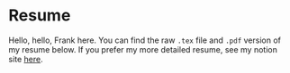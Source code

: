 # Resume
Hello, hello, Frank here. You can find the raw `.tex` file and `.pdf` version of my resume below.
If you prefer my more detailed resume, see my notion site [here](https://frankcholula.notion.site/).
